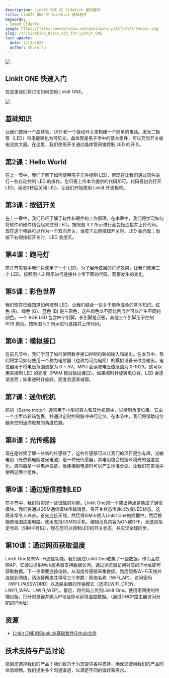 ```yaml
---
description: LinkIt ONE 的 Sidekick 基础套件
title: LinkIt ONE 的 Sidekick 基础套件
keywords:
- Seeed_Elderly
image: https://files.seeedstudio.com/wiki/wiki-platform/S-tempor.png
slug: /cn/Sidekick_Basic_Kit_for_LinkIt_ONE
last_update:
  date: 1/13/2023
  author: shuxu hu
---
```


![](https://files.seeedstudio.com/wiki/Sidekick_Basic_Kit_for_LinkIt_ONE/img/SKP-0.jpg)


##   LinkIt ONE 快速入门

在这里我们将讨论如何使用 LinkIt ONE。

[![](https://files.seeedstudio.com/wiki/Seeed-WiKi/docs/images/300px-Get_One_Now_Banner-ragular.png)](https://www.seeedstudio.com/Sidekick-Basic-Kit-for-LinkIt-ONE-p-2027.html)

##   基础知识

让我们使用一个晶体管、LED 和一个拨动开关来构建一个简单的电路。发光二极管（LED）将电能转化为可见光。晶体管是电子学中的基本组件，可以充当开关或电流放大器。在这里，我们使用开关通过晶体管间接控制 LED 的开关。

<!-- 点击 [这里](/cn/LinkIt_ONE_Tutorial-The_Basics) 查看完整教程。 -->

##   第2课：Hello World

在上一节中，我们了解了如何使用电子元件控制 LED，但现在让我们通过软件进行一些自动控制 LED 的操作。您只需上传本节提供的代码即可。代码最初会打开 LED，延迟3秒后关闭 LED。让我们开始使用 LinkIt 开发板吧。

<!-- 点击 [这里](/cn/LinkIt_ONE_Tutorial-Hello_World) 查看完整教程。 -->

##   第3课：按钮开关

在上一章中，我们已经了解了软件和硬件的工作原理。在本章中，我们将学习如何将软件和硬件结合起来控制 LED。按照图 3.2 所示进行面包板连接并上传代码。现在这个电路可以作为一个双向开关，当按下左侧按钮开关时，LED 会亮起；当按下右侧按钮开关时，LED 会熄灭。

<!-- 点击 [这里](/cn/LinkIt_ONE_Tutorial-Push_Button) 查看完整教程。 -->

##   第4课：跑马灯

前几节实验中我们只使用了一个 LED，为了展示炫目的灯光效果，让我们使用三个 LED。按照图 4.2 所示进行连接并上传下面的代码，观察发生的变化。

<!-- 点击 [这里](/cn/LinkIt_ONE_Tutorial-Marquee) 查看完整教程。 -->

##   第5课：彩色世界

我们现在已经知道如何控制 LED，让我们结合一些关于颜色混合的基本知识。红色 (R)、绿色 (G)、蓝色 (B) 是三原色，这些颜色以不同比例混合可以产生不同的颜色。一个 RGB LED 包含四个引脚，长引脚是正极，其他三个引脚用于控制 RGB 颜色。按照图 5.2 所示进行连接并上传代码。

<!-- 点击 [这里](/cn/LinkIt_ONE_Tutorial-Colorful_World) 查看完整教程。 -->

##   第6课：模拟接口

在前几节中，我们学习了如何使用数字接口控制电路的输入和输出。在本节中，我们将学习如何使用一个称为电位器（也称为可变电阻）的模拟设备来改变输出。电位器用于将电压范围调整为 0 ~ 5V。MPU 会读取电压值范围为 0-1023。这可以用来控制 LED 的亮度（PWM 模拟输出接口）。如果顺时针旋转电位器，LED 会逐渐变亮；如果逆时针旋转，亮度会逐渐减弱。

<!-- 点击 [这里](/cn/LinkIt_ONE_Tutorial-Analog_Interface) 查看完整教程。 -->

## 第7课：迷你舵机

舵机（Servo motor）通常用于小型机器人和其他机器中，以控制角度位置。它由一个小型齿轮箱包裹，并通过定时控制脉冲进行定位。在本节中，我们将借助电位器来控制迷你舵机的角度位置。

<!-- 点击[这里](/cn/LinkIt-ONE-Tutorial---Mini-Servo)查看完整教程。 -->

## 第8课：光传感器

现在是时候了解一些新的传感器了，这些传感器可以让我们的项目更加有趣。光敏电阻（光依赖电阻或光电池）是一种光传感器，其电阻值会根据环境光的强度变化。蜂鸣器是一种电声设备，当连接到电源时可以产生标准音调。让我们在实验中使用这两个组件。

<!-- 点击[这里](/cn/LinkIt_ONE_Tutorial-Light-Sensor)查看完整教程。 -->

## 第9课：通过短信控制LED

在本节中，我们将实现一些很酷的功能。LinkIt One的一个突出特点是集成了通信模块。我们将通过GSM通信模块传输消息，将开关状态传递以改变LED状态。这将非常令人兴奋。首先连接天线，然后将SIM卡插入LinkIt One的插槽中，然后根据原理图连接电路。使用支持GSM的手机，编辑消息内容为ON或OFF，发送到指定号码（SIM卡号码），现在您可以控制LED的开关状态，并实现全球同步。

<!-- 点击[这里](/cn/LinkIt_ONE_Tutorial-SMS_control_the_LED)查看完整教程。 -->

## 第10课：通过网页获取温度

LinkIt One具有Wi-Fi通信功能。我们通过LinkIt One收集了一些数据。作为互联网AP，它通过提供Web服务器支持数据访问。通过浏览器访问对应的IP地址即可获取数据。下一步需要连接电路，从温度传感器采集数据。然后配备Wi-Fi天线并连接到网络，请选择网络并填写三个参数：网络名称（WiFi_AP）、访问密码（WIFI_PASSWORD）以及路由器的传输模式（选项LWIFI_OPEN、LWIFI_WPA、LWIFI_WEP）。最后，将代码上传到LinkIt One。使用带网络的终端设备，打开浏览器并输入IP地址即可获取温度数据。（通过DHCP路由器访问分配的IP地址）

<!-- 点击[这里](/cn/LinkIt_ONE_Tutorial-Get_temperature_with_Webpage)查看完整教程。 -->

## 资源

*   [LinkIt ONE的Sidekick基础套件Github仓库](https://github.com/Seeed-Studio/Sidekick_Basic_Kit_for_LinkIt)

## 技术支持与产品讨论

感谢您选择我们的产品！我们致力于为您提供各种支持，确保您使用我们的产品时体验顺畅。我们提供多个沟通渠道，以满足不同的偏好和需求。

<div class="button_tech_support_container">
<a href="https://forum.seeedstudio.com/" class="button_forum"></a> 
<a href="https://www.seeedstudio.com/contacts" class="button_email"></a>
</div>

<div class="button_tech_support_container">
<a href="https://discord.gg/eWkprNDMU7" class="button_discord"></a> 
<a href="https://github.com/Seeed-Studio/wiki-documents/discussions/69" class="button_discussion"></a>
</div>